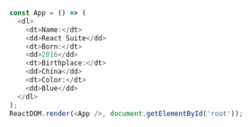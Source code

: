 <!--start-code-->

```js
const App = () => (
  <dl>
    <dt>Name:</dt>
    <dd>React Suite</dd>
    <dt>Born:</dt>
    <dd>2016</dd>
    <dt>Birthplace:</dt>
    <dd>China</dd>
    <dt>Color:</dt>
    <dd>Blue</dd>
  </dl>
);
ReactDOM.render(<App />, document.getElementById('root'));
```

<!--end-code-->
